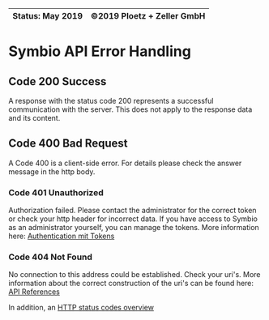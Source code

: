 
| Status: May 2019   | ©2019 Ploetz + Zeller GmbH   |
|--------------------|------------------------------|


# Symbio API Error Handling

## Code 200 Success

A response with the status code 200 represents a successful communication with the server. This does not apply to the response data and its content.

## Code 400 Bad Request

A Code 400 is a client-side error. For details please check the answer message in the http body.

### Code 401 Unauthorized

Authorization failed. Please contact the administrator for the correct token or check your http header for incorrect data. If you have access to Symbio as an administrator yourself, you can manage the tokens. More information here:
[Authentication mit Tokens](xref:authtoken)

### Code 404 Not Found

No connection to this address could be established. Check your uri's. More information about the correct construction of the uri's can be found here:
[API References](xref:refrenceindex)

In addition, an [HTTP status codes overview](https://de.ryte.com/wiki/HTTP_Status_Code)
